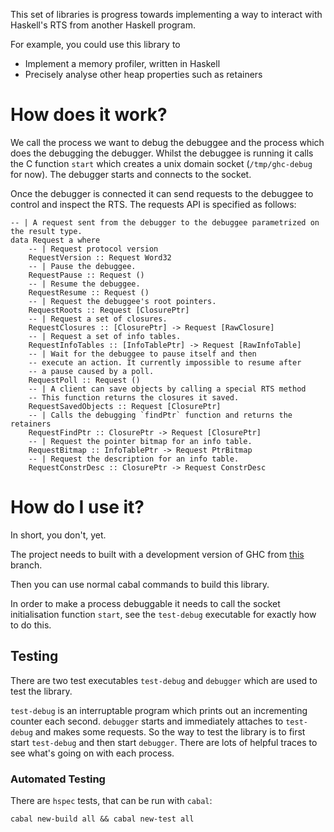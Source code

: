 This set of libraries is progress towards implementing a way to interact
with Haskell's RTS from another Haskell program.

For example, you could use this library to
* Implement a memory profiler, written in Haskell
* Precisely analyse other heap properties such as retainers

# How does it work?

We call the process we want to debug the debuggee and the process which does
the debugging the debugger.
Whilst the debuggee is
running it calls the C function `start` which creates a unix domain socket (`/tmp/ghc-debug` for now). The debugger starts and connects to the socket.

Once the debugger is connected it can send requests to the debuggee to control
and inspect the RTS. The requests API is specified as follows:

```
-- | A request sent from the debugger to the debuggee parametrized on the result type.
data Request a where
    -- | Request protocol version
    RequestVersion :: Request Word32
    -- | Pause the debuggee.
    RequestPause :: Request ()
    -- | Resume the debuggee.
    RequestResume :: Request ()
    -- | Request the debuggee's root pointers.
    RequestRoots :: Request [ClosurePtr]
    -- | Request a set of closures.
    RequestClosures :: [ClosurePtr] -> Request [RawClosure]
    -- | Request a set of info tables.
    RequestInfoTables :: [InfoTablePtr] -> Request [RawInfoTable]
    -- | Wait for the debuggee to pause itself and then
    -- execute an action. It currently impossible to resume after
    -- a pause caused by a poll.
    RequestPoll :: Request ()
    -- | A client can save objects by calling a special RTS method
    -- This function returns the closures it saved.
    RequestSavedObjects :: Request [ClosurePtr]
    -- | Calls the debugging `findPtr` function and returns the retainers
    RequestFindPtr :: ClosurePtr -> Request [ClosurePtr]
    -- | Request the pointer bitmap for an info table.
    RequestBitmap :: InfoTablePtr -> Request PtrBitmap
    -- | Request the description for an info table.
    RequestConstrDesc :: ClosurePtr -> Request ConstrDesc
```

# How do I use it?

In short, you don't, yet.

The project needs to built with a development version of GHC from [this](https://gitlab.haskell.org/ghc/ghc/tree/wip/ghc-debug) branch.

Then you can use normal cabal commands to build this library.

In order to make a process debuggable it needs to call the socket initialisation
function `start`, see the `test-debug` executable for exactly how to do this.

## Testing

There are two test executables `test-debug` and `debugger` which are used to
test the library.

`test-debug` is an interruptable program which prints out an incrementing
counter each second. `debugger` starts and immediately attaches to `test-debug`
and makes some requests. So the way to test the library is to first start `test-debug`
and then start `debugger`. There are lots of helpful traces to see what's going
on with each process.

### Automated Testing

There are `hspec` tests, that can be run with `cabal`:

```
cabal new-build all && cabal new-test all
```
